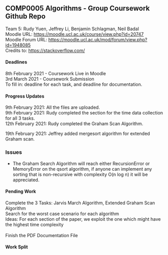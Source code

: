 ## COMP0005 Algorithms - Group Coursework Github Repo

Team 5: Rudy Yuen, Jeffrey Li, Benjamin Schlagman, Neil Badal
<br>
Moodle URL: https://moodle.ucl.ac.uk/course/view.php?id=20747
<br>
Moodle Forum URL: https://moodle.ucl.ac.uk/mod/forum/view.php?id=1948085
<br>
Credits to: https://stackoverflow.com/

#### Deadlines
8th February 2021 - Coursework Live in Moodle <br> 
3rd March 2021 - Coursework Submission <br>
To fill in: deadline for each task, and deadline for documentation.

#### Progress Updates
9th February 2021: All the files are uploaded. <br>
9th February 2021: Rudy completed the section for the time data collection for all 3 tasks. <br>
12th February 2021: Rudy completed the Graham Scan Algorithm.

19th February 2021: Jeffrey added mergesort algorithm for extended Graham scan.

### Issues
- The Graham Search Algorithm will reach either RecursionError or MemoryError on the qsort algorithm, if anyone can implement any sorting that is non-recursive with complexity O(n log n) it will be appreciated.

#### Pending Work
Complete the 3 Tasks: Jarvis March Algorithm, Extended Graham Scan Algorithm <br>
Search for the worst case scenario for each algorithm <br>
Ideas: For each section of the paper, we exploit the one which might have the highest time complexity <br><br>
Finish the PDF Documentation File <br>

#### Work Split

